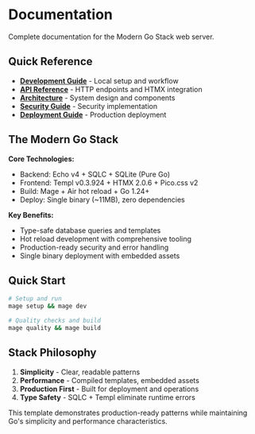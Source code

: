 # Documentation

Complete documentation for the Modern Go Stack web server.

## Quick Reference

- **[Development Guide](./development.md)** - Local setup and workflow
- **[API Reference](./api.md)** - HTTP endpoints and HTMX integration
- **[Architecture](./architecture.md)** - System design and components
- **[Security Guide](./security.md)** - Security implementation
- **[Deployment Guide](./deployment.md)** - Production deployment

## The Modern Go Stack

**Core Technologies:**

- Backend: Echo v4 + SQLC + SQLite (Pure Go)
- Frontend: Templ v0.3.924 + HTMX 2.0.6 + Pico.css v2
- Build: Mage + Air hot reload + Go 1.24+
- Deploy: Single binary (~11MB), zero dependencies

**Key Benefits:**

- Type-safe database queries and templates
- Hot reload development with comprehensive tooling
- Production-ready security and error handling
- Single binary deployment with embedded assets

## Quick Start

```bash
# Setup and run
mage setup && mage dev

# Quality checks and build
mage quality && mage build
```

## Stack Philosophy

1. **Simplicity** - Clear, readable patterns
2. **Performance** - Compiled templates, embedded assets
3. **Production First** - Built for deployment and operations
4. **Type Safety** - SQLC + Templ eliminate runtime errors

This template demonstrates production-ready patterns while maintaining Go's simplicity and performance characteristics.
